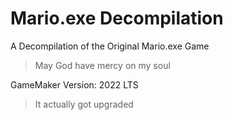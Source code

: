 # Mario.exe Decompilation
A Decompilation of the Original Mario.exe Game
> May God have mercy on my soul

GameMaker Version: 2022 LTS
> It actually got upgraded
